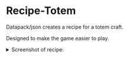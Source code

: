 # Recipe-Totem

Datapack/json creates a recipe for a totem craft.

Designed to make the game easier to play.

<details>
  <summary>Screenshot of recipe: </summary>

 **https://imgur.com/SomRPT6**
  
  
</details>
